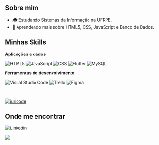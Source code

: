 ## Sobre mim

- 🎓 Estudando Sistemas da Informação na UFRPE.
- 🌱 Aprendendo mais sobre HTML5, CSS, JavaScript e Banco de Dados.

## Minhas Skills

**Aplicações e dados**

![HTML5](https://img.shields.io/badge/-HTML5-333333?style=flat&logo=HTML5)
![JavaScript](https://img.shields.io/badge/-JavaScript-333333?style=flat&logo=javascript)
![CSS](https://img.shields.io/badge/-CSS-333333?style=flat&logo=CSS3&logoColor=1572B6)
![Flutter](https://img.shields.io/badge/-Flutter-333333?style=flat&logo=Flutter)
![MySQL](https://img.shields.io/badge/-MySQL-333333?style=flat&logo=mysql)

**Ferramentas de desenvolvimento**

![Visual Studio Code](https://img.shields.io/badge/-Visual%20Studio%20Code-333333?style=flat&logo=visual-studio-code&logoColor=007ACC)
![Trello](https://img.shields.io/badge/-Trello-333333?style=flat&logo=trello&logoColor=007ACC)
![Figma](https://img.shields.io/badge/-Figma-333333?style=flat&logo=figma&logoColor=007ACC)

<br/>

[![iuricode](https://github-readme-stats.vercel.app/api/top-langs/?username=atlascipri&hide=html&layout=compact&theme=merko)](https://github.com/anuraghazra/github-readme-stats)

## Onde me encontrar

[![Linkedin](https://img.shields.io/badge/-AtlasCipriano-blue?style=flat-square&logo=Linkedin&logoColor=white&link=https://www.linkedin.com/in/atlascipriano/)](https://www.linkedin.com/in/atlascipriano/)

![](https://komarev.com/ghpvc/?username=atlascipri&color=006bed)

